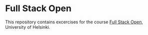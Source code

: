 # Full Stack Open

This repository contains excercises for the course [Full Stack Open](https://fullstackopen.com/en/), University of Helsinki.
